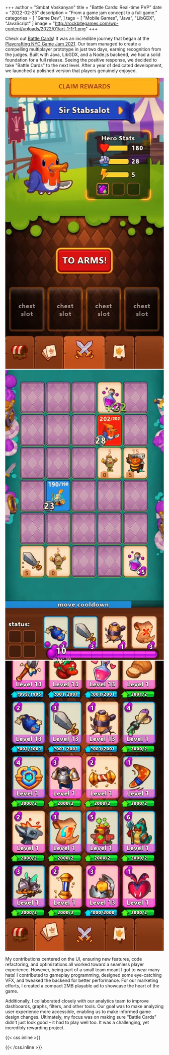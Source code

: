+++
author = "Smbat Voskanyan"
title = "Battle Cards: Real-time PVP"
date = "2022-02-25"
description = "From a game jam concept to a full game."
categories = [
    "Game Dev",
]
tags = [
    "Mobile Games",
    "Java",
    "LibGDX",
    "JavaScript"
]
image = "http://rockbitegames.com/wp-content/uploads/2022/01/art-1-1-1.png"
+++

Check out [Battle Cards](https://play.google.com/store/apps/details?id=com.rockbite.battlecards)! It was an incredible journey that began at the [Playcrafting NYC Game Jam 2021](https://globalgamejam.org/2021/games/realtime-battlecards-9).  Our team managed to create a compelling multiplayer prototype in just two days, earning recognition from the judges. Built with Java, LibGDX, and a Node.js backend, we had a solid foundation for a full release. Seeing the positive response, we decided to take "Battle Cards" to the next level. After a year of dedicated development, we launched a polished version that players genuinely enjoyed.

![Main page for searching a match](battle-cards-0.jpeg)![The battle arena](battle-cards-1.jpeg)![Card collection](battle-cards-2.jpeg)

My contributions centered on the UI, ensuring new features, code refactoring, and optimizations all worked toward a seamless player experience. However, being part of a small team meant I got to wear many hats! I contributed to gameplay programming, designed some eye-catching VFX, and tweaked the backend for better performance.  For our marketing efforts, I created a compact 2MB playable ad to showcase the heart of the game.

Additionally, I collaborated closely with our analytics team to improve dashboards, graphs, filters, and other tools.  Our goal was to make analyzing user experience more accessible, enabling us to make informed game design changes.  Ultimately, my focus was on making sure "Battle Cards" didn't just look good – it had to play well too. It was a challenging, yet incredibly rewarding project.

{{< css.inline >}}
<style>
.canon { background: white; width: 100%; height: auto; }
</style>
{{< /css.inline >}}
